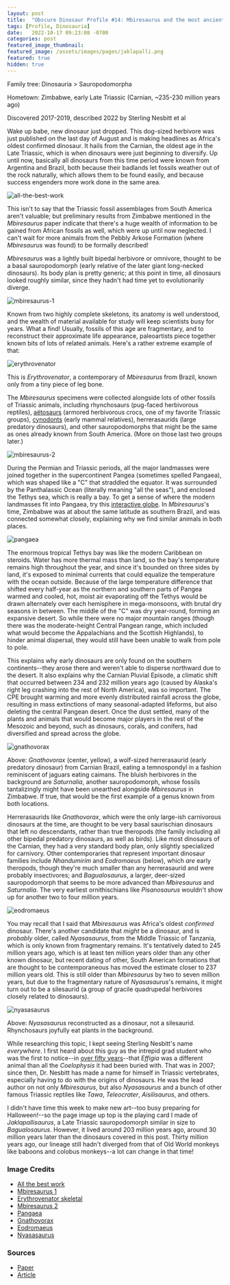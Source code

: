 ```yaml
---
layout: post
title:  "Obscure Dinosaur Profile #14: Mbiresaurus and the most ancient dinosaurs"
tags: [Profile, Dinosauria]
date:   2022-10-17 09:23:08 -0700
categories: post
featured_image_thumbnail:
featured_image: /assets/images/pages/jaklapalli.png
featured: true
hidden: true
---
```


Family tree: Dinosauria > Sauropodomorpha

Hometown: Zimbabwe, early Late Triassic (Carnian, \~235-230 million years ago)

Discovered 2017-2019, described 2022 by Sterling Nesbitt et al

Wake up babe, new dinosaur just dropped. This dog-sized herbivore was just published on the last day of August and is making headlines as Africa's oldest confirmed dinosaur.  It hails from the Carnian, the oldest age in the Late Triassic, which is when dinosaurs were just beginning to diversify.  Up until now, basically all dinosaurs from this time period were known from Argentina and Brazil, both because their badlands let fossils weather out of the rock naturally, which allows them to be found easily, and because success engenders more work done in the same area.

![all-the-best-work](/assets/images/posts/best-work.gif)

This isn't to say that the Triassic fossil assemblages from South America aren't valuable; but preliminary results from Zimbabwe mentioned in the *Mbiresaurus* paper indicate that there's a huge wealth of information to be gained from African fossils as well, which were up until now neglected. I can't wait for more animals from the Pebbly Arkose Formation (where *Mbiresaurus* was found) to be formally described!

*Mbiresaurus* was a lightly built bipedal herbivore or omnivore, thought to be a basal sauropodomorph (early relative of the later giant long-necked dinosaurs). Its body plan is pretty generic; at this point in time, all dinosaurs looked roughly similar, since they hadn't had time yet to evolutionarily diverge.

![mbiresaurus-1](/assets/images/posts/mbiresaurus-2.jpg)

Known from two highly complete skeletons, its anatomy is well understood, and the wealth of material available for study will keep scientists busy for years. What a find! Usually, fossils of this age are fragmentary, and to reconstruct their approximate life appearance, paleoartists piece together known bits of lots of related animals. Here's a rather extreme example of that:

![erythrovenator](/assets/images/posts/erythrovenator.png)

This is *Erythrovenator*, a contemporary of *Mbiresaurus* from Brazil, known only from a tiny piece of leg bone.

The *Mbiresaurus* specimens were collected alongside lots of other fossils of Triassic animals, including rhynchosaurs (pug-faced herbivorous reptiles), [aëtosaurs](https://obscuredinosaurfacts.com/blog/post/2020/07/09/crocs.html) (armored herbivorous crocs, one of my favorite Triassic groups), [cynodonts](https://obscuredinosaurfacts.com/blog/post/2020/11/04/mammals.html) (early mammal relatives), herrerasaurids (large predatory dinosaurs), and other sauropodomorphs that might be the same as ones already known from South America. (More on those last two groups later.)

![mbiresaurus-2](/assets/images/posts/mbiresaurus-1.jpg)

During the Permian and Triassic periods, all the major landmasses were joined together in the supercontinent Pangea (sometimes spelled Pangaea), which was shaped like a "C" that straddled the equator. It was surrounded by the Panthalassic Ocean (literally meaning "all the seas"), and enclosed the Tethys sea, which is really a bay. To get a sense of where the modern landmasses fit into Pangaea, try this [interactive globe](https://dinosaurpictures.org/ancient-earth#220).  In *Mbiresaurus*'s time, Zimbabwe was at about the same latitude as southern Brazil, and was connected somewhat closely, explaining why we find similar animals in both places.

![pangaea](/assets/images/posts/pangaea.jpg)

The enormous tropical Tethys bay was like the modern Caribbean on steroids.  Water has more thermal mass than land, so the bay's temperature remains high throughout the year, and since it's bounded on three sides by land, it's exposed to minimal currents that could equalize the temperature with the ocean outside. Because of the large temperature difference that shifted every half-year as the northern and southern parts of Pangea warmed and cooled, hot, moist air evaporating off the Tethys would be drawn alternately over each hemisphere in mega-monsoons, with brutal dry seasons in between. The middle of the "C" was dry year-round, forming an expansive desert. So while there were no major mountain ranges (though there was the moderate-height Central Pangean range, which included what would become the Appalachians and the Scottish Highlands), to hinder animal dispersal, they would still have been unable to walk from pole to pole.

This explains why early dinosaurs are only found on the southern continents--they arose there and weren't able to disperse northward due to the desert. It also explains why the Carnian Pluvial Episode, a climatic shift that occurred between 234 and 232 million years ago (caused by Alaska's right leg crashing into the rest of North America), was so important. The CPE brought warming and more evenly distributed rainfall across the globe, resulting in mass extinctions of many seasonal-adapted lifeforms, but also deleting the central Pangean desert. Once the dust settled, many of the plants and animals that would become major players in the rest of the Mesozoic and beyond, such as dinosaurs, corals, and conifers, had diversified and spread across the globe.

![gnathovorax](/assets/images/posts/gnathovorax.png)

Above: *Gnathovorax* (center, yellow), a wolf-sized herrerasaurid (early predatory dinosaur) from Carnian Brazil, eating a temnospondyl in a fashion reminiscent of jaguars eating caimans. The bluish herbivores in the background are *Saturnalia*, another sauropodomorph, whose fossils tantalizingly might have been unearthed alongside *Mbiresaurus* in Zimbabwe. If true, that would be the first example of a genus known from both locations.

Herrerasaurids like *Gnathovorax*, which were the only large-ish carnivorous dinosaurs at the time, are thought to be very basal saurischian dinosaurs that left no descendants, rather than true theropods (the family including all other bipedal predatory dinosaurs, as well as birds). Like most dinosaurs of the Carnian, they had a very standard body plan, only slightly specialized for carnivory. Other contemporaries that represent important dinosaur families include *Nhandumirim* and *Eodromaeus* (below), which *are* early theropods, though they're much smaller than any herrerasaurid and were probably insectivores; and *Bagualosaurus*, a larger, deer-sized sauropodomorph that seems to be more advanced than *Mbiresaurus* and *Saturnalia*. The very earliest ornithischians like *Pisanosaurus* wouldn't show up for another two to four million years.

![eodromaeus](/assets/images/posts/eodromaeus.jpg)

You may recall that I said that *Mbiresaurus* was Africa's oldest *confirmed* dinosaur. There's another candidate that *might* be a dinosaur, and is *probably* older, called *Nyasasaurus*, from the Middle Triassic of Tanzania, which is only known from fragmentary remains. It's tentatively dated to 245 million years ago, which is at least ten million years older than any other known dinosaur, but recent dating of other, South American formations that are thought to be contemporaneous has moved the estimate closer to 237 million years old. This is still older than *Mbiresaurus* by two to seven million years, but due to the fragmentary nature of *Nyasasaurus*'s remains, it might turn out to be a silesaurid (a group of gracile quadrupedal herbivores closely related to dinosaurs).

![nyasasaurus](/assets/images/posts/nyasasaurus.webp)

Above: *Nyasasaurus* reconstructed as a dinosaur, not a silesaurid. Rhynchosaurs joyfully eat plants in the background.

While researching this topic, I kept seeing Sterling Nesbitt's name *everywhere*. I first heard about this guy as the intrepid grad student who was the first to notice--in [over fifty years](https://obscuredinosaurfacts.com/blog/post/2020/08/26/methods-qa.html)--that *Effigia* was a different animal than all the *Coelophysis* it had been buried with. That was in 2007; since then, Dr. Nesbitt has made a name for himself in Triassic vertebrates, especially having to do with the origins of dinosaurs. He was the lead author on not only *Mbiresaurus*, but also *Nyasasaurus* and a bunch of other famous Triassic reptiles like *Tawa*, *Teleocrater*, *Aisilisaurus*, and others.

I didn't have time this week to make new art--too busy preparing for Halloween!--so the page image up top is the playing card I made of *Jaklapallisaurus*, a Late Triassic sauropodomorph similar in size to *Bagualosaurus*. However, it lived around 203 million years ago, around 30 million years later than the dinosaurs covered in this post. Thirty million years ago, our lineage still hadn't diverged from that of Old World monkeys like baboons and colobus monkeys--a lot can change in that time!

### Image Credits

- [All the best work](https://www.smbc-comics.com/comic/2013-01-24)
- [Mbiresaurus 1](https://www.tumblr.com/i-draws-dinosaurs/694187028535001088/new-dinosaur-alert-presenting-mbiresaurus-raathi)
- [Erythrovenator skeletal](https://en.wikipedia.org/wiki/Erythrovenator)
- [Mbiresaurus 2](https://images-wixmp-ed30a86b8c4ca887773594c2.wixmp.com/f/22024c69-282d-46db-a031-52527d13ac52/dfcpy3k-46997051-6ec8-4da3-afae-44407907f869.png/v1/fill/w_1260,h_634,q_70,strp/mbiresaurus_by_themingau_dfcpy3k-pre.jpg?token=eyJ0eXAiOiJKV1QiLCJhbGciOiJIUzI1NiJ9.eyJzdWIiOiJ1cm46YXBwOjdlMGQxODg5ODIyNjQzNzNhNWYwZDQxNWVhMGQyNmUwIiwiaXNzIjoidXJuOmFwcDo3ZTBkMTg4OTgyMjY0MzczYTVmMGQ0MTVlYTBkMjZlMCIsIm9iaiI6W1t7ImhlaWdodCI6Ijw9NDY5NCIsInBhdGgiOiJcL2ZcLzIyMDI0YzY5LTI4MmQtNDZkYi1hMDMxLTUyNTI3ZDEzYWM1MlwvZGZjcHkzay00Njk5NzA1MS02ZWM4LTRkYTMtYWZhZS00NDQwNzkwN2Y4NjkucG5nIiwid2lkdGgiOiI8PTkzMTcifV1dLCJhdWQiOlsidXJuOnNlcnZpY2U6aW1hZ2Uub3BlcmF0aW9ucyJdfQ.yuo8m98QCN_CHrXOUgSHpNmaPcf-0LmIc9Ve2aCX11U)
- [Pangaea](https://mariolanzas.tumblr.com/)
- [Gnathovorax](https://www.deviantart.com/uncommondiapsid/art/Yaguarete-898028480)
- [Eodromaeus](https://www.deviantart.com/dinostavros/art/Eodromaeus-murphi-829615290)
- [Nyasasaurus](https://i.insider.com/50be1239ecad04c059000002?width=2481)

### Sources

- [Paper](https://www.nature.com/articles/s41586-022-05133-x)
- [Article](https://www.nationalgeographic.co.uk/science-and-technology/2022/09/fabulous-230-million-year-old-fossil-is-africas-oldest-known-dinosaur)